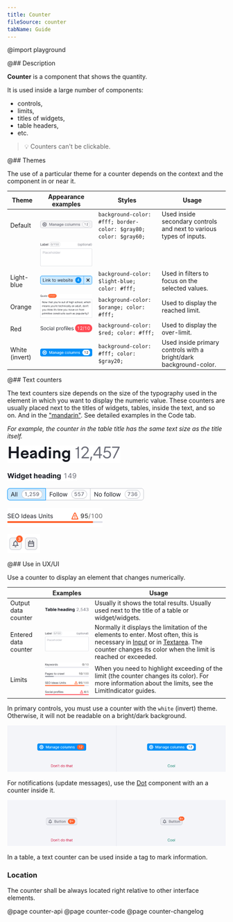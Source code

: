 ```yaml
---
title: Counter
fileSource: counter
tabName: Guide
---
```


@import playground

@## Description

**Counter** is a component that shows the quantity.

It is used inside a large number of components:

- controls,
- limits,
- titles of widgets,
- table headers,
- etc.

> 💡 Counters can't be clickable.

@## Themes

The use of a particular theme for a counter depends on the context and the component in or near it.

| Theme          | Appearance examples                      | Styles                                                           | Usage                                                               |
| -------------- | ---------------------------------------- | ---------------------------------------------------------------- | ------------------------------------------------------------------- |
| Default        | ![default example](static/secondary.png) | `background-color: #fff; border-color: $gray80; color: $gray60;` | Used inside secondary controls and next to various types of inputs. |
|                | ![default example ](static/textarea.png) |
| Light-blue     | ![light-blue example](static/filter.png) | `background-color: $light-blue; color: #fff;`                    | Used in filters to focus on the selected values.                    |
| Orange         | ![orange example](static/orange.png)     | `background-color: $orange; color: #fff;`                        | Used to display the reached limit.                                  |
| Red            | ![red example](static/red.png)           | `background-color: $red; color: #fff;`                           | Used to display the over-limit.                                     |
| White (invert) | ![invert example](static/invert.png)     | `background-color: #fff; color: $gray20;`                        | Used inside primary controls with a bright/dark background-color.   |

@## Text counters

The text counters size depends on the size of the typography used in the element in which you want to display the numeric value. These counters are usually placed next to the titles of widgets, tables, inside the text, and so on. And in the ["mandarin"](/components/dot/). See detailed examples in the Code tab.

_For example, the counter in the table title has the same text size as the title itself._

![default-example](static/heading.png)

![default-example-2](static/widget-heading.png)

![default-example-3](static/pills.png)

![default-example-4](static/limit.png)

![primary-example-2](static/dot.png)

@## Use in UX/UI

Use a counter to display an element that changes numerically.

|                      | Examples                                     | Usage                                                                                                                                                                                                                                    |
| -------------------- | -------------------------------------------- | ---------------------------------------------------------------------------------------------------------------------------------------------------------------------------------------------------------------------------------------- |
| Output data counter  | ![counter-example](static/table.png)         | Usually it shows the total results. Usually used next to the title of a table or widget/widgets.                                                                                                                                         |
| Entered data counter | ![counter-example](static/textarea.png)      | Normally it displays the limitation of the elements to enter. Most often, this is necessary in [Input](/components/input/) or in [Textarea](/components/textarea/). The counter changes its color when the limit is reached or exceeded. |
| Limits               | ![counter-example](static/limit-counter.png) | When you need to highlight exceeding of the limit (the counter changes its color). For more information about the limits, see the LimitIndicator guides.                                                                                 |

In primary controls, you must use a counter with the `white` (invert) theme. Otherwise, it will not be readable on a bright/dark background.

![counter-yes-no-example](static/button-counter.png)

For notifications (update messages), use the [Dot](/components/dot/) component with an a counter inside it.

![components-yes-no-example](static/notification-yes-no.png)

In a table, a text counter can be used inside a tag to mark information.

### Location

The counter shall be always located right relative to other interface elements.

@page counter-api
@page counter-code
@page counter-changelog
